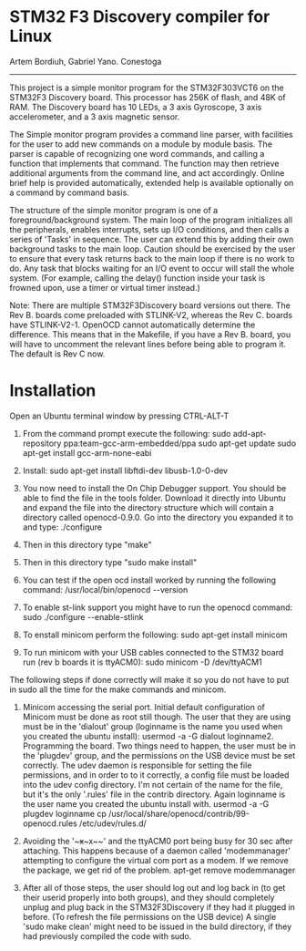 # STM32 F3 Discovery compiler for Linux
Artem Bordiuh, Gabriel Yano. Conestoga
**********************************************************************
This project is a simple monitor program for the STM32F303VCT6 on the
STM32F3 Discovery board.  This processor has 256K of flash, and 48K of
RAM. The Discovery board has 10 LEDs, a 3 axis Gyroscope, 3 axis
accelerometer, and a 3 axis magnetic sensor.

The Simple monitor program provides a command line parser, with
facilities for the user to add new commands on a module by module
basis.  The parser is capable of recognizing one word commands, and
calling a function that implements that command.  The function may
then retrieve additional arguments from the command line, and act
accordingly.  Online brief help is provided automatically, extended
help is available optionally on a command by command basis.

The structure of the simple monitor program is one of a
foreground/background system.  The main loop of the program
initializes all the peripherals, enables interrupts, sets up I/O
conditions, and then calls a series of 'Tasks' in sequence.  The user
can extend this by adding their own background tasks to the main loop.
Caution should be exercised by the user to ensure that every task
returns back to the main loop if there is no work to do. Any task that
blocks waiting for an I/O event to occur will stall the whole
system. (For example, calling the delay() function inside your task is
frowned upon, use a timer or virtual timer instead.)

Note: There are multiple STM32F3Discovery board versions out there.
The Rev B. boards come preloaded with STLINK-V2, whereas the Rev
C. boards have STLINK-V2-1.  OpenOCD cannot automatically determine
the difference.  This means that in the Makefile, if you have a Rev
B. board, you will have to uncomment the relevant lines before being
able to program it.  The default is Rev C now.

# Installation
Open an Ubuntu terminal window by pressing CTRL-ALT-T
1. From the command prompt execute the following:
sudo add-apt-repository ppa:team-gcc-arm-embedded/ppa
sudo apt-get update
sudo apt-get install gcc-arm-none-eabi

2. Install:
sudo apt-get install libftdi-dev libusb-1.0-0-dev

3. You now need to install the On Chip Debugger support. You should be 
able to find the file in the tools folder. Download it directly into 
Ubuntu and expand the file into the directory structure which will 
contain a directory called openocd-0.9.0. Go into the directory you 
expanded it to and type:
./configure

4. Then in this directory type "make"

5. Then in this directory type "sudo make install"

6. You can test if the open ocd install worked by running the following command:
/usr/local/bin/openocd --version

7. To enable st-link support you might have to run the openocd command:
sudo ./configure --enable-stlink

8. To enstall minicom perform the following:
sudo apt-get install minicom

9. To run minicom with your USB cables connected to the STM32 board run (rev b boards it is
ttyACM0):
sudo minicom -D /dev/ttyACM1

The following steps if done correctly will make it so you do not have to put in sudo all the time for the
make commands and minicom.

1. Minicom accessing the serial port. Initial default configuration of Minicom must be done as root
still though. The user that they are using must be in the 'dialout' group (loginname is the name
you used when you created the ubuntu install):
usermod -a -G dialout loginname2. Programming the board. Two things need to happen, the user must be in the 'plugdev' group,
and the permissions on the USB device must be set correctly. The udev daemon is responsible
for setting the file permissions, and in order to to it correctly, a config file must be loaded into
the udev config directory. I'm not certain of the name for the file, but it's the only '.rules' file in
the contrib directory. Again loginname is the user name you created the ubuntu install with.
usermod -a -G plugdev loginname
cp /usr/local/share/openocd/contrib/99-openocd.rules /etc/udev/rules.d/

2. Avoiding the '~~~x~~~x~~' and the ttyACM0 port being busy for 30 sec after attaching. This
happens because of a daemon called 'modemmanager' attempting to configure the virtual com
port as a modem. If we remove the package, we get rid of the problem.
apt-get remove modemmanager

3. After all of those steps, the user should log out and log back in (to get their userid properly into
both groups), and they should completely unplug and plug back in the STM32F3Discovery if they
had it plugged in before. (To refresh the file permissions on the USB device) A single 'sudo make
clean' might need to be issued in the build directory, if they had previously compiled the code
with sudo.
